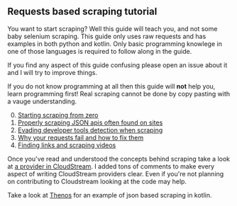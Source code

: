 ## Requests based scraping tutorial


You want to start scraping? Well this guide will teach you, and not some baby selenium scraping. This guide only uses raw requests and has examples in both python and kotlin. Only basic programming knowlege in one of those languages is required to follow along in the guide. 

If you find any aspect of this guide confusing please open an issue about it and I will try to improve things.

If you do not know programming at all then this guide will __not__ help you, learn programming first! Real scraping cannot be done by copy pasting with a vauge understanding.


0. [Starting scraping from zero](https://github.com/Blatzar/scraping-tutorial/blob/master/starting.md)
1. [Properly scraping JSON apis often found on sites](https://github.com/Blatzar/scraping-tutorial/blob/master/using_apis.md)
2. [Evading developer tools detection when scraping](https://github.com/Blatzar/scraping-tutorial/blob/master/devtools_detectors.md)
3. [Why your requests fail and how to fix them](https://github.com/Blatzar/scraping-tutorial/blob/master/disguising_your_scraper.md)
4. [Finding links and scraping videos](https://github.com/Blatzar/scraping-tutorial/blob/master/finding_video_links.md)

Once you've read and understood the concepts behind scraping take a look at [a provider in CloudStream](https://github.com/LagradOst/CloudStream-3/blob/3a78f41aad93dc5755ce9e105db9ab19287b912a/app/src/main/java/com/lagradost/cloudstream3/movieproviders/VidEmbedProvider.kt). I added tons of comments to make every aspect of writing CloudStream providers clear. Even if you're not planning on contributing to Cloudstream looking at the code may help. 

Take a look at [Thenos](https://github.com/LagradOst/CloudStream-3/blob/3a78f41aad93dc5755ce9e105db9ab19287b912a/app/src/main/java/com/lagradost/cloudstream3/movieproviders/ThenosProvider.kt) for an example of json based scraping in kotlin.
